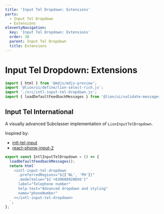 ```yaml
---
title: 'Input Tel Dropdown: Extensions'
parts:
  - Input Tel Dropdown
  - Extensions
eleventyNavigation:
  key: 'Input Tel Dropdown: Extensions'
  order: 30
  parent: Input Tel Dropdown
  title: Extensions
---
```


# Input Tel Dropdown: Extensions

```js script
import { html } from '@mdjs/mdjs-preview';
import '@lion/ui/define/lion-select-rich.js';
import './src/intl-input-tel-dropdown.js';
import { loadDefaultFeedbackMessages } from '@lion/ui/validate-messages.js';
```

## Input Tel International

A visually advanced Subclasser implementation of `LionInputTelDropdown`.

Inspired by:

- [intl-tel-input](https://intl-tel-input.com/)
- [react-phone-input-2](https://github.com/bl00mber/react-phone-input-2)

```js preview-story
export const IntlInputTelDropdown = () => {
  loadDefaultFeedbackMessages();
  return html`
    <intl-input-tel-dropdown
      .preferredRegions="${['NL', 'PH']}"
      .modelValue="${'+639608920056'}"
      label="Telephone number"
      help-text="Advanced dropdown and styling"
      name="phoneNumber"
    ></intl-input-tel-dropdown>
  `;
};
```

